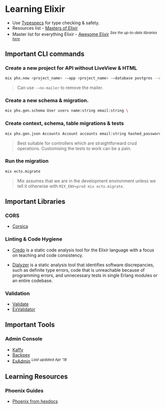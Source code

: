 # Learning Elixir

- Use [Typespecs](https://hexdocs.pm/elixir/1.12/typespecs.html) for type checking & safety.
- Resources list - [Masters of Elixir](https://github.com/abreujp/masters-of-elixir)
- Master list for everything Elixir - [Awesome Elixir](https://github.com/h4cc/awesome-elixir) <sup><i>See the up-to-date libraries [here](https://awsm-elixir.rubybox.dev)</i></sup>

## Important CLI commands
### Create a new project for API without LiveView & HTML
```bash
mix phx.new <project_name> -—app <project_name> -—database postgres -—no-live -—no-assets -—no-html -—binary-id -—no-esbuild -—no-gettext -—no-tailwind
```
> Can use `-—no-mailer` to remove the mailer.


### Create a new schema & migration.
```bash
mix phx.gen.schema User users name:string email:string \
```

### Create context, schema, table migrations & tests
```bash
mix phx.gen.json Accounts Account accounts email:string hashed_password:string
```
> Best suitable for controllers which are straightforward crud operations. Customising the tests to work can be a pain.


### Run the migration
```bash
mix ecto.migrate
```
> Mix assumes that we are in the development environment unless we tell it otherwise with `MIX_ENV=prod mix ecto.migrate`.


## Important Libraries
### CORS
- [Corsica](https://hexdocs.pm/corsica/Corsica.html)


### Linting & Code Hygiene
- [Credo](https://github.com/rrrene/credo) is a static code analysis tool for the Elixir language with a focus on teaching and code consistency.

- [Dialyzer](https://www.erlang.org/doc/apps/dialyzer/dialyzer.html)
 is a static analysis tool that identifies software discrepancies, such as definite type errors, code that is unreachable because of programming errors, and unnecessary tests in single Erlang modules or an entire codebase.

### Validation
- [Validate](https://hexdocs.pm/validate/readme.html)
- [ExValidator](https://github.com/vic/ex_validator)


## Important Tools
### Admin Console
- [Kaffy](https://github.com/kaffeins/kaffy)
- [Backpex](https://github.com/naymspace/backpex)
- [ExAdmin](https://github.com/smpallen99/ex_admin) <sup><i>Last updated Apr '18</i></sup>


## Learning Resources
### Phoenix Guides
- [Phoenix from hexdocs](https://hexdocs.pm/phoenix)
